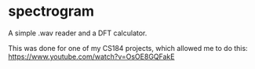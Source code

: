 # spectrogram
A simple .wav reader and a DFT calculator.

This was done for one of my CS184 projects, which allowed me to do this: https://www.youtube.com/watch?v=OsOE8GQFakE

